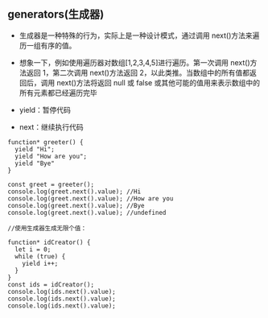 ## generators(生成器)

- 生成器是一种特殊的行为，实际上是一种设计模式，通过调用 next()方法来遍历一组有序的值。

- 想象一下，例如使用遍历器对数组[1,2,3,4,5]进行遍历。第一次调用 next()方法返回 1，第二次调用 next()方法返回 2，以此类推。当数组中的所有值都返回后，调用 next()方法将返回 null 或 false 或其他可能的值用来表示数组中的所有元素都已经遍历完毕

- yield：暂停代码
- next：继续执行代码

```
function* greeter() {
  yield "Hi";
  yield "How are you";
  yield "Bye"
}

const greet = greeter();
console.log(greet.next().value); //Hi
console.log(greet.next().value); //How are you
console.log(greet.next().value); //Bye
console.log(greet.next().value); //undefined

//使用生成器生成无限个值：

function* idCreator() {
  let i = 0;
  while (true) {
    yield i++;
  }
}
const ids = idCreator();
console.log(ids.next().value);
console.log(ids.next().value);
console.log(ids.next().value);
```
